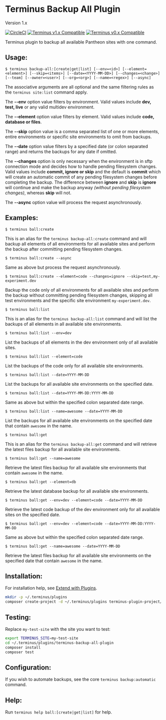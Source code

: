 # Terminus Backup All Plugin

Version 1.x

[![CircleCI](https://circleci.com/gh/terminus-plugin-project/terminus-backup-all-plugin.svg?style=shield)](https://circleci.com/gh/terminus-plugin-project/terminus-backup-all-plugin)
[![Terminus v1.x Compatible](https://img.shields.io/badge/terminus-v1.x-green.svg)](https://github.com/terminus-plugin-project/terminus-backup-all-plugin/tree/1.x)
[![Terminus v0.x Compatible](https://img.shields.io/badge/terminus-v0.x-green.svg)](https://github.com/terminus-plugin-project/terminus-backup-all-plugin/tree/0.x)

Terminus plugin to backup all available Pantheon sites with one command.

## Usage:
```console
$ terminus backup-all:[create|get|list] [--env=<id>] [--element=<element>] [--skip=<items>] [--date=<YYYY-MM-DD>] [--changes=<change>] [--team] [--owner=<user>] [--org=<org>] [--name=<regex>] [--async]
```
The associative arguments are all optional and the same filtering rules as the `terminus site:list` command apply.

The **--env** option value filters by environment.  Valid values include **dev, test, live** or any valid multidev environment.

The **--element** option value filters by element.  Valid values include **code, database or files**.

The **--skip** option value is a comma separated list of one or more elements, entire environments or specific site environments to omit from backups.

The **--date** option value filters by a specified date (or colon separated range) and returns the backups for any date if omitted.

The **--changes** option is only necessary when the environment is in sftp connection mode and decides how to handle pending filesystem changes.  Valid values include **commit, ignore or skip** and the default is **commit** which will create an automatic commit of any pending filesystem changes before completing the backup.  The difference between **ignore** and **skip** is **ignore** will continue and make the backup anyway *_(without pending filesystem changes)_*, whereas **skip** will not.

The **--async** option value will process the request asynchronously.

## Examples:
```console
$ terminus ball:create
```
This is an alias for the `terminus backup-all:create` command and will backup all elements of all environments for all available sites and perform the backup after committing pending filesystem changes.
```console
$ terminus ball:create --async
```
Same as above but process the request asynchronously.
```console
$ terminus ball:create --element=code --changes=ignore --skip=test,my-experiment.dev
```
Backup the code only of all environments for all available sites and perform the backup without committing pending filesystem changes, skipping all test environments and the specific site environment `my-experiment.dev`.
```console
$ terminus ball:list
```
This is an alias for the `terminus backup-all:list` command and will list the backups of all elements in all available site environments.
```console
$ terminus ball:list --env=dev
```
List the backups of all elements in the dev environment only of all available sites.
```console
$ terminus ball:list --element=code
```
List the backups of the code only for all available site environments.
```console
$ terminus ball:list --date=YYYY-MM-DD
```
List the backups for all available site environments on the specified date.
```console
$ terminus ball:list --date=YYYY-MM-DD:YYYY-MM-DD
```
Same as above but within the specified colon separated date range.
```console
$ terminus ball:list --name=awesome --date=YYYY-MM-DD
```
List the backups for all available site environments on the specified date that contain `awesome` in the name.
```console
$ terminus ball:get
```
This is an alias for the `terminus backup-all:get` command and will retrieve the latest files backup for all available site environments.
```console
$ terminus ball:get --name=awesome
```
Retrieve the latest files backup for all available site environments that contain `awesome` in the name.
```console
$ terminus ball:get --element=db
```
Retrieve the latest database backup for all available site environments.
```console
$ terminus ball:get --env=dev --element=code --date=YYYY-MM-DD
```
Retrieve the latest code backup of the dev environment only for all available sites on the specified date.
```console
$ terminus ball:get --env=dev --element=code --date=YYYY-MM-DD:YYYY-MM-DD
```
Same as above but within the specified colon separated date range.
```console
$ terminus ball:get --name=awesome --date=YYYY-MM-DD
```
Retrieve the latest files backup for all available site environments on the specified date that contain `awesome` in the name.

## Installation:
For installation help, see [Extend with Plugins](https://pantheon.io/docs/terminus/plugins/).

```bash
mkdir -p ~/.terminus/plugins
composer create-project -d ~/.terminus/plugins terminus-plugin-project/terminus-backup-all-plugin:~1
```

## Testing:

Replace `my-test-site` with the site you want to test:
```bash
export TERMINUS_SITE=my-test-site
cd ~/.terminus/plugins/terminus-backup-all-plugin
composer install
composer test
```

## Configuration:
If you wish to automate backups, see the core `terminus backup:automatic` command.

## Help:
Run `terminus help ball:[create|get|list]` for help.
